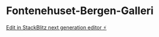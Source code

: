 # Fontenehuset-Bergen-Galleri

[Edit in StackBlitz next generation editor ⚡️](https://stackblitz.com/~/github.com/amaliebernes/Fontenehuset-Bergen-Galleri)